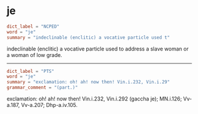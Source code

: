 # je

``` toml
dict_label = "NCPED"
word = "je"
summary = "indeclinable (enclitic) a vocative particle used t"
```

indeclinable (enclitic) a vocative particle used to address a slave woman or a woman of low grade.

--------------------

``` toml
dict_label = "PTS"
word = "je"
summary = "exclamation: oh! ah! now then! Vin.i.232, Vin.i.29"
grammar_comment = "(part.)"
```

exclamation: oh! ah! now then! Vin.i.232, Vin.i.292 (gaccha je); MN.i.126; Vv\-a.187, Vv\-a.207; Dhp\-a.iv.105.

